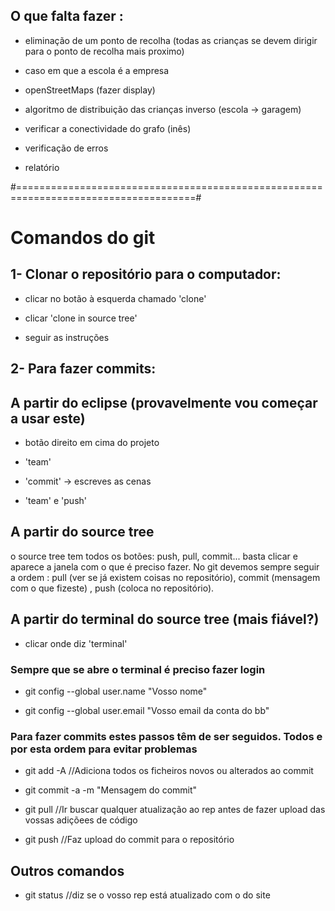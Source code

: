 ## O que falta fazer : ##

* eliminação de um ponto de recolha (todas as crianças se devem dirigir para o ponto de recolha mais proximo)

* caso em que a escola é a empresa

* openStreetMaps (fazer display)

* algoritmo de distribuição das crianças inverso (escola -> garagem)

* verificar a conectividade do grafo (inês)


* verificação de erros

* relatório


#=====================================================================================#

# Comandos do git #

## 1- Clonar o repositório para o computador: ##

* clicar no botão à esquerda chamado 'clone'

* clicar 'clone in source tree'

* seguir as instruções

## 2- Para fazer commits: ##

## A partir do eclipse (provavelmente vou começar a usar este)

* botão direito em cima do projeto

* 'team'

* 'commit' -> escreves as cenas

* 'team' e 'push'

## A partir do source tree ##

o source tree tem todos os botões: push, pull, commit... basta clicar e aparece a janela com o que é preciso fazer. 
No git devemos sempre seguir a ordem : pull (ver se já existem coisas no repositório), commit (mensagem com o que fizeste) , push (coloca no repositório).

## A partir do terminal do source tree (mais fiável?) ##

* clicar onde diz 'terminal'

### Sempre que se abre o terminal é preciso fazer login ###

* git config --global user.name "Vosso nome"

* git config --global user.email "Vosso email da conta do bb"

### Para fazer commits estes passos têm de ser seguidos. Todos e por esta ordem para evitar problemas ###

* git add -A    //Adiciona todos os ficheiros novos ou alterados ao commit

* git commit -a -m "Mensagem do commit"

* git pull      //Ir buscar qualquer atualização ao rep antes de fazer upload das 
vossas adiçõees de código

* git push     //Faz upload do commit para o repositório


## Outros comandos ##

* git status   //diz se o vosso rep está atualizado com o do site